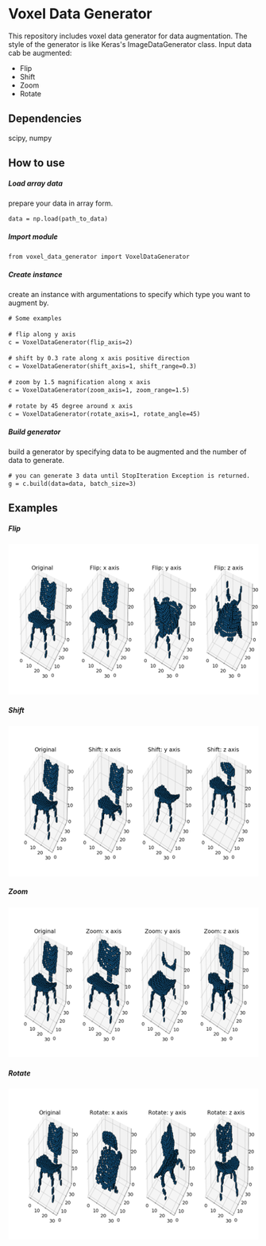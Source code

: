# Voxel Data Generator

This repository includes voxel data generator for data augmentation. The style of the generator is like Keras's ImageDataGenerator class.
Input data cab be augmented:
* Flip
* Shift
* Zoom
* Rotate

## Dependencies
scipy, numpy


## How to use

##### Load array data
prepare your data in array form.
```
data = np.load(path_to_data)
```

##### Import module
```
from voxel_data_generator import VoxelDataGenerator
```

##### Create instance
create an instance with argumentations to specify which type you want to augment by.
```
# Some examples

# flip along y axis
c = VoxelDataGenerator(flip_axis=2)

# shift by 0.3 rate along x axis positive direction
c = VoxelDataGenerator(shift_axis=1, shift_range=0.3)

# zoom by 1.5 magnification along x axis
c = VoxelDataGenerator(zoom_axis=1, zoom_range=1.5)

# rotate by 45 degree around x axis
c = VoxelDataGenerator(rotate_axis=1, rotate_angle=45)
```

##### Build generator
build a generator by specifying data to be augmented and the number of data to generate.

```
# you can generate 3 data until StopIteration Exception is returned.
g = c.build(data=data, batch_size=3)
```

## Examples
##### Flip
<img src="img/flip.png">

##### Shift
<img src="img/shift.png">

##### Zoom
<img src="img/expand.png">

##### Rotate
<img src="img/rotate.png">
